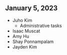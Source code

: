 January 5, 2023
---------------

- Juho Kim
  - Administrative tasks
- Isaac Muscat
- Amy Hu
- Shay Ponnampalam
- Jayden Kim
